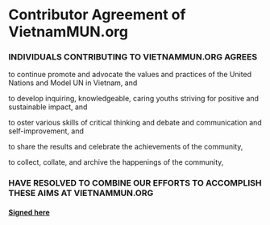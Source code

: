 # Contributor Agreement of VietnamMUN.org

### INDIVIDUALS CONTRIBUTING TO VIETNAMMUN.ORG AGREES

to continue promote and advocate the values and practices of the United Nations and Model UN in Vietnam, and

to develop inquiring, knowledgeable, caring youths striving for positive and sustainable impact, and

to oster various skills of critical thinking and debate and communication and self-improvement, and 

to share the results and celebrate the achievements of the community,

to collect, collate, and archive the happenings of the community,

### HAVE RESOLVED TO COMBINE OUR EFFORTS TO ACCOMPLISH THESE AIMS AT VIETNAMMUN.ORG

#### [Signed here](./SIGNATURES.md)
